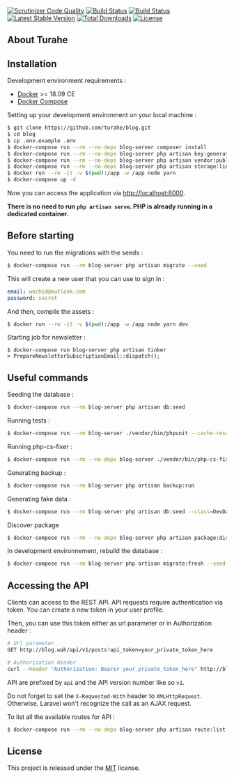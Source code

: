 

[![Scrutinizer Code Quality](https://scrutinizer-ci.com/g/turahe/blog/badges/quality-score.png?b=master)](https://scrutinizer-ci.com/g/turahe/blog/?branch=master)
[![Build Status](https://scrutinizer-ci.com/g/turahe/blog/badges/build.png?b=master)](https://scrutinizer-ci.com/g/turahe/blog/build-status/master)
[![Build Status](https://travis-ci.org/turahe/blog.svg?branch=master)](https://travis-ci.org/turahe/blog)
[![Latest Stable Version](https://poser.pugx.org/turahe/blog/v/stable)](https://packagist.org/packages/turahe/blog)
[![Total Downloads](https://poser.pugx.org/turahe/blog/downloads)](https://packagist.org/packages/turahe/blog)
[![License](https://poser.pugx.org/turahe/blog/license)](https://packagist.org/packages/turahe/blog)

## About Turahe


## Installation

Development environment requirements :
- [Docker](https://www.docker.com) >= 18.09 CE
- [Docker Compose](https://docs.docker.com/compose/install/)

Setting up your development environment on your local machine :

```bash
$ git clone https://github.com/turahe/blog.git
$ cd blog
$ cp .env.example .env
$ docker-compose run --rm --no-deps blog-server composer install
$ docker-compose run --rm --no-deps blog-server php artisan key:generate
$ docker-compose run --rm --no-deps blog-server php artisan vendor:publish --provider="Laravel\Horizon\HorizonServiceProvider"
$ docker-compose run --rm --no-deps blog-server php artisan storage:link
$ docker run --rm -it -v $(pwd):/app -w /app node yarn
$ docker-compose up -d
```

Now you can access the application via [http://localhost:8000](http://localhost:8000).

**There is no need to run ```php artisan serve```. PHP is already running in a dedicated container.**

## Before starting

You need to run the migrations with the seeds :

```bash
$ docker-compose run --rm blog-server php artisan migrate --seed
```

This will create a new user that you can use to sign in :
```yml
email: wachid@outlook.com
password: secret
```

And then, compile the assets :

```bash
$ docker run --rm -it -v $(pwd):/app -w /app node yarn dev
```

Starting job for newsletter :

```
$ docker-compose run blog-server php artisan tinker
> PrepareNewsletterSubscriptionEmail::dispatch();
```

## Useful commands

Seeding the database :

```bash
$ docker-compose run --rm blog-server php artisan db:seed
```

Running tests :

```bash
$ docker-compose run --rm blog-server ./vendor/bin/phpunit --cache-result --order-by=defects --stop-on-defect
```

Running php-cs-fixer :

```bash
$ docker-compose run --rm --no-deps blog-server ./vendor/bin/php-cs-fixer fix --config=.php_cs --verbose --dry-run --diff
```

Generating backup :

```bash
$ docker-compose run --rm blog-server php artisan backup:run
```

Generating fake data :

```bash
$ docker-compose run --rm blog-server php artisan db:seed --class=DevDatabaseSeeder
```

Discover package

```bash
$ docker-compose run --rm --no-deps blog-server php artisan package:discover
```

In development environnement, rebuild the database :

```bash
$ docker-compose run --rm blog-server php artisan migrate:fresh --seed
```

## Accessing the API

Clients can access to the REST API. API requests require authentication via token. You can create a new token in your user profile.

Then, you can use this token either as url parameter or in Authorization header :

```bash
# Url parameter
GET http://blog.wah/api/v1/posts?api_token=your_private_token_here

# Authorization Header
curl --header "Authorization: Bearer your_private_token_here" http://blog.wah/api/v1/posts
```

API are prefixed by ```api``` and the API version number like so ```v1```.

Do not forget to set the ```X-Requested-With``` header to ```XMLHttpRequest```. Otherwise, Laravel won't recognize the call as an AJAX request.

To list all the available routes for API :

```bash
$ docker-compose run --rm --no-deps blog-server php artisan route:list --path=api
```

## License

This project is released under the [MIT](http://opensource.org/licenses/MIT) license.
